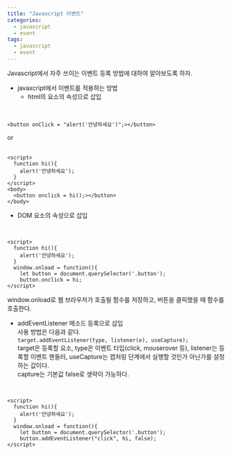 ```yaml
---
title: "Javascript 이벤트"
categories:
  - javascript
  - event
tags:
  - javascript
  - event
---
```


Javascript에서 자주 쓰이는 이벤트 등록 방법에 대하여 알아보도록 하자.  

- javaxcript에서 이벤트를 적용하는 방법  
  + html의 요소의 속성으로 삽입  
<br>  

```
<button onClick = "alert('안녕하세요')";></button>
```

or  
<br>  

```
<script>
  function hi(){
    alert('안녕하세요');
  }
</script>
<body>
  <button onclick = hi();></button>
</body>
```

  + DOM 요소의 속성으로 삽입  
<br>  

```
<script>
  function hi(){
    alert('안녕하세요');
  }
  window.onload = function(){
    let button = document.querySelector('.button');
    button.onclick = hi;
</script>
```

window.onload로 웹 브라우저가 호출될 함수를 저장하고, 버튼을 클릭했을 때 함수를 호출한다.  

  + addEventListener 메소드 등록으로 삽입  
  사용 방법은 다음과 같다.  
  `target.addEventListener(type, listener(e), useCapture);`  
  target은 등록할 요소, type은 이벤트 타입(click, mouserover 등), listener는 등록할 이벤트 핸들러, useCapture는 캡처링 단계에서 실행할 것인가 아닌가를 설정하는 값이다.  
  capture는 기본값 false로 생략이 가능하다.  
<br>  

```
<script>
  function hi(){
    alert('안녕하세요');
  }
  window.onload = function(){
    let button = document.querySelector('.button');
    button.addEventListener("click", hi, false);
</script>
```
